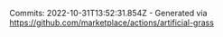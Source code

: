 Commits: 2022-10-31T13:52:31.854Z - Generated via https://github.com/marketplace/actions/artificial-grass
<br>
